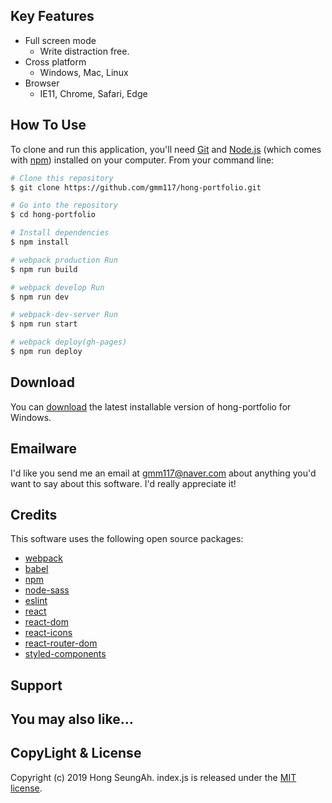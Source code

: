 ## Key Features

* Full screen mode
  - Write distraction free.
* Cross platform
  - Windows, Mac, Linux
* Browser
  - IE11, Chrome, Safari, Edge

## How To Use

To clone and run this application, you'll need [Git](https://git-scm.com) and [Node.js](https://nodejs.org/en/download/) (which comes with [npm](http://npmjs.com)) installed on your computer. From your command line:

```bash
# Clone this repository
$ git clone https://github.com/gmm117/hong-portfolio.git

# Go into the repository
$ cd hong-portfolio

# Install dependencies
$ npm install

# webpack production Run
$ npm run build

# webpack develop Run
$ npm run dev

# webpack-dev-server Run
$ npm run start

# webpack deploy(gh-pages)
$ npm run deploy

```

## Download

You can [download](https://github.com/gmm117/hong-portfolio) the latest installable version of hong-portfolio for Windows.

## Emailware

I'd like you send me an email at <gmm117@naver.com> about anything you'd want to say about this software. I'd really appreciate it!
## Credits

This software uses the following open source packages:
- [webpack](https://webpack.js.org/)
- [babel](https://babeljs.io/)
- [npm](https://www.npmjs.com/)
- [node-sass](https://github.com/sass/node-sass)
- [eslint](https://eslint.org/)
- [react](https://ko.reactjs.org/)
- [react-dom](https://www.npmjs.com/package/react-dom)
- [react-icons](https://react-icons.netlify.com/#/)
- [react-router-dom](https://www.npmjs.com/package/react-router-dom)
- [styled-components](https://styled-components.com/)

## Support

## You may also like...

## CopyLight & License

Copyright (c) 2019 Hong SeungAh. index.js is released under the [MIT license](https://opensource.org/licenses/MIT).